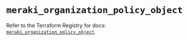 # `meraki_organization_policy_object`

Refer to the Terraform Registry for docs: [`meraki_organization_policy_object`](https://registry.terraform.io/providers/ciscodevnet/meraki/1.7.1/docs/resources/organization_policy_object).
